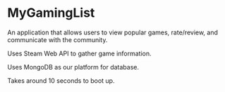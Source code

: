 # MyGamingList

An application that allows users to view popular games, rate/review, and communicate with the community.

Uses Steam Web API to gather game information.

Uses MongoDB as our platform for database.

Takes around 10 seconds to boot up.
